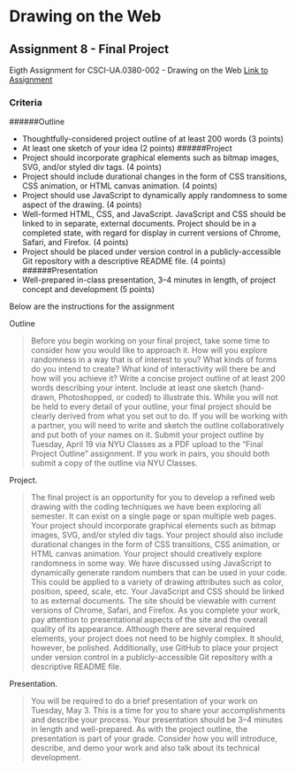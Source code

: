 # Drawing on the Web
## Assignment 8 - Final Project

Eigth Assignment for CSCI-UA.0380-002 - Drawing on the Web
[Link to Assignment](http://i6.cims.nyu.edu/~jcc608/drawingOnTheWeb/Final/)

### Criteria
######Outline
  - Thoughtfully-considered project outline of at least 200 words (3 points)
  - At least one sketch of your idea (2 points)
######Project
  - Project should incorporate graphical elements such as bitmap images, SVG, and/or styled div tags. (4 points)
  - Project should include durational changes in the form of CSS transitions, CSS animation, or HTML canvas animation. (4 points)
  - Project should use JavaScript to dynamically apply randomness to some aspect of the drawing. (4 points)
  - Well-formed HTML, CSS, and JavaScript. JavaScript and CSS should be linked to in separate, external documents. Project should be in a completed state, with regard for display in current versions of Chrome, Safari, and Firefox. (4 points)
  - Project should be placed under version control in a publicly-accessible Git repository with a descriptive README file. (4 points)
######Presentation
  - Well-prepared in-class presentation, 3–4 minutes in length, of project concept and development (5 points)


Below are the instructions for the assignment 

Outline
>Before you begin working on your final project, take some time to consider how you would like to approach it. How will you explore randomness in a way that is of interest to you? What kinds of forms do you intend to create? What kind of interactivity will there be and how will you achieve it?
Write a concise project outline of at least 200 words describing your intent. Include at least one sketch (hand-drawn, Photoshopped, or coded) to illustrate this. While you will not be held to every detail of your outline, your final project should be clearly derived from what you set out to do. If you will be working with a partner, you will need to write and sketch the outline collaboratively and put both of your names on it.
Submit your project outline by Tuesday, April 19 via NYU Classes as a PDF upload to the “Final Project Outline” assignment. If you work in pairs, you should both submit a copy of the outline via NYU Classes.

Project.
>The final project is an opportunity for you to develop a refined web drawing with the coding techniques we have been exploring all semester. It can exist on a single page or span multiple web pages. Your project should incorporate graphical elements such as bitmap images, SVG, and/or styled div tags. Your project should also include durational changes in the form of CSS transitions, CSS animation, or HTML canvas animation.
Your project should creatively explore randomness in some way. We have discussed using JavaScript to dynamically generate random numbers that can be used in your code. This could be applied to a variety of drawing attributes such as color, position, speed, scale, etc.
Your JavaScript and CSS should be linked to as external documents. The site should be viewable with current versions of Chrome, Safari, and Firefox. As you complete your work, pay attention to presentational aspects of the site and the overall quality of its appearance. Although there are several required elements, your project does not need to be highly complex. It should, however, be polished.
Additionally, use GitHub to place your project under version control in a publicly-accessible Git repository with a descriptive README file.

Presentation.
>You will be required to do a brief presentation of your work on Tuesday, May 3. This is a time for you to share your accomplishments and describe your process. Your presentation should be 3–4 minutes in length and well-prepared. As with the project outline, the presentation is part of your grade. Consider how you will introduce, describe, and demo your work and also talk about its technical development.
